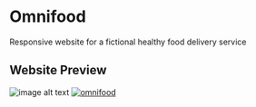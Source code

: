 # Omnifood

Responsive website for a fictional healthy food delivery service

## Website Preview

![image alt text](http://imgur.com/7aM98vs)
[![omnifood](http://imgur.com/7aM98vs)](https://youtu.be/tNN3pQM-5PA)
